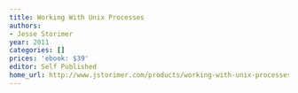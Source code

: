 ```yaml
---
title: Working With Unix Processes
authors:
- Jesse Storimer
year: 2011
categories: []
prices: 'ebook: $39'
editor: Self Published
home_url: http://www.jstorimer.com/products/working-with-unix-processes
---
```

